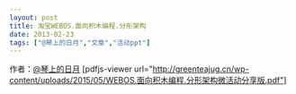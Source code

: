 ```yaml
---
layout: post
title: 淘宝WEBOS.面向积木编程.分形架构
date: 2013-02-23
tags: ["@琴上的日月","文章","活动ppt"]
---
```


作者：[@琴上的日月](http://weibo.com/u/2404331851)
[pdfjs-viewer url="http://greenteajug.cn/wp-content/uploads/2015/05/WEBOS.面向积木编程.分形架构微活动分享版.pdf"]
